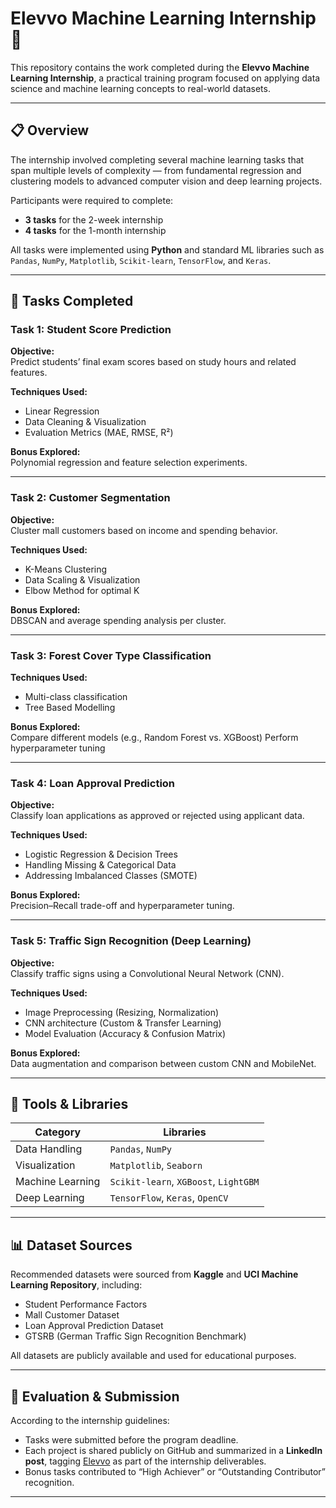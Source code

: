 # Elevvo Machine Learning Internship 🚀

This repository contains the work completed during the **Elevvo Machine Learning Internship**, a practical training program focused on applying data science and machine learning concepts to real-world datasets.

---

## 📋 Overview

The internship involved completing several machine learning tasks that span multiple levels of complexity — from fundamental regression and clustering models to advanced computer vision and deep learning projects.

Participants were required to complete:
- **3 tasks** for the 2-week internship  
- **4 tasks** for the 1-month internship  

All tasks were implemented using **Python** and standard ML libraries such as `Pandas`, `NumPy`, `Matplotlib`, `Scikit-learn`, `TensorFlow`, and `Keras`.

---

## 🧠 Tasks Completed

### **Task 1: Student Score Prediction**
**Objective:**  
Predict students’ final exam scores based on study hours and related features.

**Techniques Used:**  
- Linear Regression  
- Data Cleaning & Visualization  
- Evaluation Metrics (MAE, RMSE, R²)

**Bonus Explored:**  
Polynomial regression and feature selection experiments.

---

### **Task 2: Customer Segmentation**
**Objective:**  
Cluster mall customers based on income and spending behavior.

**Techniques Used:**  
- K-Means Clustering  
- Data Scaling & Visualization  
- Elbow Method for optimal K  

**Bonus Explored:**  
DBSCAN and average spending analysis per cluster.

---

### **Task 3: Forest Cover Type Classification**

**Techniques Used:**  
- Multi-class classification 
- Tree Based Modelling

**Bonus Explored:**  
Compare different models (e.g., Random Forest vs. XGBoost) 
Perform hyperparameter tuning

---

### **Task 4: Loan Approval Prediction**
**Objective:**  
Classify loan applications as approved or rejected using applicant data.

**Techniques Used:**  
- Logistic Regression & Decision Trees  
- Handling Missing & Categorical Data  
- Addressing Imbalanced Classes (SMOTE)

**Bonus Explored:**  
Precision–Recall trade-off and hyperparameter tuning.

---

### **Task 5: Traffic Sign Recognition (Deep Learning)**
**Objective:**  
Classify traffic signs using a Convolutional Neural Network (CNN).

**Techniques Used:**  
- Image Preprocessing (Resizing, Normalization)  
- CNN architecture (Custom & Transfer Learning)  
- Model Evaluation (Accuracy & Confusion Matrix)

**Bonus Explored:**  
Data augmentation and comparison between custom CNN and MobileNet.

---


## 🧰 Tools & Libraries

| Category | Libraries |
|-----------|------------|
| Data Handling | `Pandas`, `NumPy` |
| Visualization | `Matplotlib`, `Seaborn` |
| Machine Learning | `Scikit-learn`, `XGBoost`, `LightGBM` |
| Deep Learning | `TensorFlow`, `Keras`, `OpenCV` |

---

## 📊 Dataset Sources

Recommended datasets were sourced from **Kaggle** and **UCI Machine Learning Repository**, including:
- Student Performance Factors  
- Mall Customer Dataset  
- Loan Approval Prediction Dataset  
- GTSRB (German Traffic Sign Recognition Benchmark)

All datasets are publicly available and used for educational purposes.

---

## 🏅 Evaluation & Submission

According to the internship guidelines:
- Tasks were submitted before the program deadline.  
- Each project is shared publicly on GitHub and summarized in a **LinkedIn post**, tagging [Elevvo](https://www.linkedin.com/company/elevvo) as part of the internship deliverables.  
- Bonus tasks contributed to “High Achiever” or “Outstanding Contributor” recognition.

---


